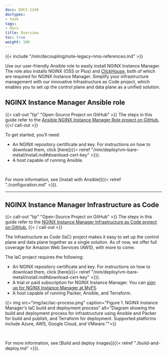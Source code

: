 ```yaml
---
docs: DOCS-1249
doctypes:
- task
tags:
- docs
title: Overview
toc: true
weight: 100
---
```


{{< include "/nim/decoupling/note-legacy-nms-references.md" >}}

Use our user-friendly Ansible role to easily install NGINX Instance Manager. The role also installs NGINX (OSS or Plus) and [ClickHouse](https://clickhouse.com), both of which are required for NGINX Instance Manager. Simplify your infrastructure management with our innovative Infrastructure as Code project, which enables you to set up the control plane and data plane as a unified solution.

## NGINX Instance Manager Ansible role

{{< call-out "tip" "Open-Source Project on GitHub" >}}
The steps in this guide refer to the <a href="https://github.com/nginxinc/ansible-role-nginx-management-suite" target="_blank">Ansible NGINX Instance Manager Role project on GitHub.</a> <i class="fa-solid fa-arrow-up-right-from-square" style="color:#009639;"></i>
{{</ call-out >}}

To get started, you’ll need:

- An NGINX repository certificate and key. For instructions on how to download them, click [here]({{< relref "/nim/deploy/vm-bare-metal/install.md#download-cert-key" >}}).
- A host capable of running Ansible.

<br>

For more information, see [Install with Ansible]({{< relref "./configuration.md" >}}).

---

## NGINX Instance Manager Infrastructure as Code

{{< call-out "tip" "Open-Source Project on GitHub" >}}
The steps in this guide refer to the <a href="https://github.com/nginxinc/nginx-management-suite-iac" target="_blank">NGINX Instance Manager Infrastructure as Code project on GitHub.</a> <i class="fa-solid fa-arrow-up-right-from-square" style="color:#009639;"></i>
{{< / call-out >}}

The Infrastructure as Code (IaC) project makes it easy to set up the control plane and data plane together as a single solution. As of now, we offer full coverage for Amazon Web Services (AWS), with more to come.

The IaC project requires the following:

- An NGINX repository certificate and key. For instructions on how to download them, click [here]({{< relref "/nim/deploy/vm-bare-metal/install.md#download-cert-key" >}}).
- A trial or paid subscription for NGINX Instance Manager. You can [sign up for NGINX Instance Manager at MyF5](https://account.f5.com/myf5).
- A host capable of running Packer, Ansible, and Terraform.

{{< img src="img/iac/iac-process.png" caption="Figure 1. NGINX Instance Manager's IaC build and deployment process" alt="Diagram showing the build and deployment process for infrastructure using Ansible and Packer for build and publish, and Terraform for deployment. Supported platforms include Azure, AWS, Google Cloud, and VMware.”">}}

<br>

For more information, see [Build and deploy images]({{< relref "./build-and-deploy.md" >}}).
